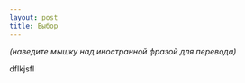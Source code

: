 ```yaml
---
layout: post
title: Выбор 
---
```


_(наведите мышку над иностранной фразой для перевода)_

dflkjsfl
